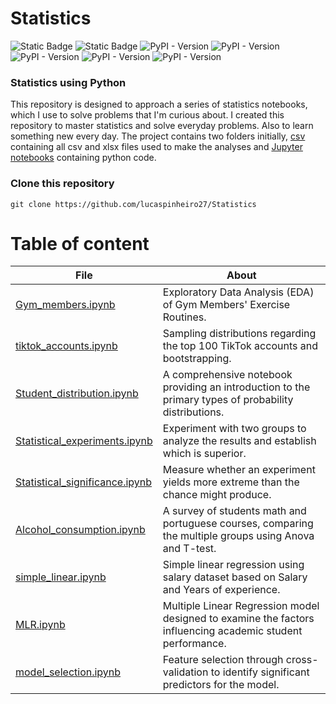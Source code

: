 # Statistics

![Static Badge](https://img.shields.io/badge/Python-blue?logo=Python&logoColor=grey)
![Static Badge](https://img.shields.io/badge/jupyter-orange?logo=jupyter&logoColor=grey)
![PyPI - Version](https://img.shields.io/pypi/v/pandas?logo=pandas&color=green)
![PyPI - Version](https://img.shields.io/pypi/v/numpy?logo=numpy&color=green)
![PyPI - Version](https://img.shields.io/pypi/v/scipy?logo=scipy&color=green)
![PyPI - Version](https://img.shields.io/pypi/v/seaborn?logo=seaborn&color=green)
![PyPI - Version](https://img.shields.io/pypi/v/matplotlib?logo=matplotlib&color=green)




### Statistics using Python

This repository is designed to approach a series of statistics notebooks, which I use to solve problems that I'm curious about. I created this repository to master statistics and solve everyday problems. Also to learn something new every day. The project contains two folders initially, [csv](csv) containing all csv and xlsx files used to make the analyses and [Jupyter notebooks](Jupyter_notebooks) containing python code.

### Clone this repository

```
git clone https://github.com/lucaspinheiro27/Statistics
```
# Table of content


| File                                                                    | About                                                                                       |
|-------------------------------------------------------------------------|---------------------------------------------------------------------------------------------|
| [Gym_members.ipynb](Jupyter_notebooks/Gym_members.ipynb)                | Exploratory Data Analysis (EDA) of Gym Members' Exercise Routines.                          |
| [tiktok_accounts.ipynb](Jupyter_notebooks/tiktok_accounts.ipynb)        | Sampling distributions regarding the top 100 TikTok accounts and bootstrapping.             | 
| [Student_distribution.ipynb](Jupyter_notebooks/Student_distribution.ipynb) | A comprehensive notebook providing an introduction to the primary types of probability distributions. |
| [Statistical_experiments.ipynb](Jupyter_notebooks/Statistical_experiments.ipynb) | Experiment with two groups to analyze the results and establish which is superior.          |
| [Statistical_significance.ipynb](Jupyter_notebooks/Statistical_significance.ipynb) | Measure whether an experiment yields more extreme than the chance might produce.            |
| [Alcohol_consumption.ipynb](Jupyter_notebooks/Alcohol_consumption.ipynb)| A survey of students math and portuguese courses, comparing the multiple groups using Anova and T-test. | 
| [simple_linear.ipynb](Jupyter_notebooks/simple_linear.ipynb) | Simple linear regression using salary dataset based on Salary and Years of experience.      | 
| [MLR.ipynb](Jupyter_notebooks/MLR.ipynb) | Multiple Linear Regression model designed to examine the factors influencing academic student performance. |
| [model_selection.ipynb](Jupyter_notebooks/model_selection.ipynb) | Feature selection through cross-validation to identify significant predictors for the model.| 